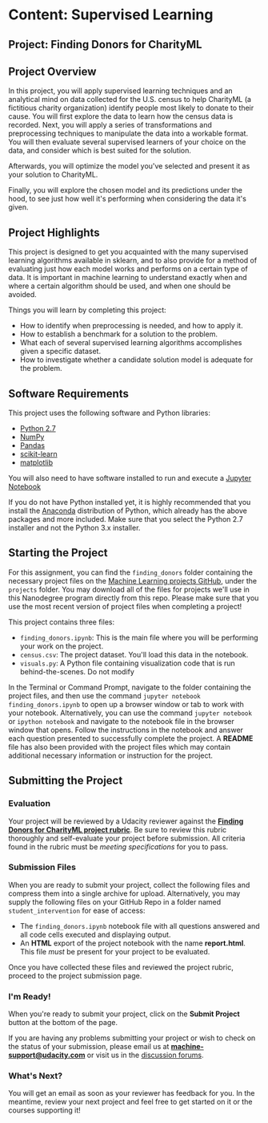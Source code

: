 # Content: Supervised Learning
## Project: Finding Donors for CharityML

## Project Overview
In this project, you will apply supervised learning techniques and an analytical mind on data collected for the U.S. 
census to help CharityML (a fictitious charity organization) identify people most likely to donate to their cause. 
You will first explore the data to learn how the census data is recorded. Next, you will apply a series of transformations 
and preprocessing techniques to manipulate the data into a workable format. You will then evaluate several 
supervised learners of your choice on the data, and consider which is best suited for the solution. 

Afterwards, you will optimize the model you've selected and present it as your solution to CharityML. 

Finally, you will explore the chosen model and its predictions under the hood, to see just how well it's performing 
when considering the data it's given.

## Project Highlights
This project is designed to get you acquainted with the many supervised learning algorithms available in sklearn, 
and to also provide for a method of evaluating just how each model works and performs on a certain type of data. 
It is important in machine learning to understand exactly when and where a certain algorithm should be used, 
and when one should be avoided.

Things you will learn by completing this project:
- How to identify when preprocessing is needed, and how to apply it.
- How to establish a benchmark for a solution to the problem.
- What each of several supervised learning algorithms accomplishes given a specific dataset.
- How to investigate whether a candidate solution model is adequate for the problem.

## Software Requirements

This project uses the following software and Python libraries:

- [Python 2.7](https://www.python.org/download/releases/2.7/)
- [NumPy](http://www.numpy.org/)
- [Pandas](http://pandas.pydata.org/)
- [scikit-learn](http://scikit-learn.org/stable/)
- [matplotlib](http://matplotlib.org/)

You will also need to have software installed to run and execute a [Jupyter Notebook](http://ipython.org/notebook.html)

If you do not have Python installed yet, it is highly recommended that you install the 
[Anaconda](http://continuum.io/downloads) distribution of Python, which already has the above packages and more included. 
Make sure that you select the Python 2.7 installer and not the Python 3.x installer.

## Starting the Project

For this assignment, you can find the `finding_donors` folder containing the necessary project files on 
the [Machine Learning projects GitHub](https://github.com/udacity/machine-learning), under the `projects` folder. 
You may download all of the files for projects we'll use in this Nanodegree program directly from this repo. 
Please make sure that you use the most recent version of project files when completing a project!

This project contains three files:

- `finding_donors.ipynb`: This is the main file where you will be performing your work on the project.
- `census.csv`: The project dataset. You'll load this data in the notebook.
- `visuals.py`: A Python file containing visualization code that is run behind-the-scenes. Do not modify

In the Terminal or Command Prompt, navigate to the folder containing the project files, and then use the command 
`jupyter notebook finding_donors.ipynb` to open up a browser window or tab to work with your notebook. 
Alternatively, you can use the command `jupyter notebook` or `ipython notebook` and navigate to the notebook file in 
the browser window that opens. Follow the instructions in the notebook and answer each question presented to successfully 
complete the project. A **README** file has also been provided with the project files which may contain additional 
necessary information or instruction for the project. 

## Submitting the Project

### Evaluation
Your project will be reviewed by a Udacity reviewer against the 
**<a href="https://review.udacity.com/#!/rubrics/406/view" target="_blank">Finding Donors for CharityML 
project rubric</a>**. Be sure to review this rubric thoroughly and self-evaluate your project before submission. 
All criteria found in the rubric must be *meeting specifications* for you to pass.

### Submission Files
When you are ready to submit your project, collect the following files and compress them into a single archive for upload. 
Alternatively, you may supply the following files on your GitHub Repo in a folder named `student_intervention` for ease of access:
 - The `finding_donors.ipynb` notebook file with all questions answered and all code cells executed and displaying output.
 - An **HTML** export of the project notebook with the name **report.html**. This file *must* be present for your project to be evaluated.

Once you have collected these files and reviewed the project rubric, proceed to the project submission page.

### I'm Ready!
When you're ready to submit your project, click on the **Submit Project** button at the bottom of the page.

If you are having any problems submitting your project or wish to check on the status of your submission, 
please email us at **machine-support@udacity.com** or visit us in 
the <a href="http://discussions.udacity.com" target="_blank">discussion forums</a>.

### What's Next?
You will get an email as soon as your reviewer has feedback for you. In the meantime, review your next project and feel 
free to get started on it or the courses supporting it!
